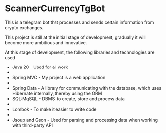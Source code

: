 # ScannerCurrencyTgBot
This is a telegram bot that processes and sends certain information from crypto exchanges.

This project is still at the initial stage of development, gradually it will become more ambitious and innovative.

At this stage of development, the following libraries and technologies are used
 - Java 20 - Used for all work
 - 
 - Spring MVC - My project is a web application
 - 
 - Spring Data - A library for communicating with the database, which uses Hibernate internally, thereby using the ORM
 - SQL:MqSQL - DBMS, to create, store and process data
 - 
 - Lombok - To make it easier to write code
 - 
 - Jsoup and Gson - Used for parsing and processing data when working with third-party API
